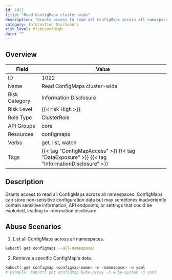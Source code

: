 ```yaml
---
id: 1022
title: "Read ConfigMaps cluster-wide"
description: "Grants access to read all ConfigMaps across all namespaces. ConfigMaps can store non-sensitive configuration data but may sometimes inadvertently contain sensitive information, API endpoints, or settings that could be exploited, leading to information disclosure."
category: Information Disclosure
risk_level: RiskLevelHigh
date: ""
---
```


## Overview

| Field         | Value                                                                                        |
| ------------- | -------------------------------------------------------------------------------------------- |
| ID            | 1022                                                                                         |
| Name          | Read ConfigMaps cluster-wide                                                                 |
| Risk Category | Information Disclosure                                                                       |
| Risk Level    | {{< risk High >}}                                                                            |
| Role Type     | ClusterRole                                                                                  |
| API Groups    | core                                                                                         |
| Resources     | configmaps                                                                                   |
| Verbs         | get, list, watch                                                                             |
| Tags          | {{< tag "ConfigMapAccess" >}} {{< tag "DataExposure" >}} {{< tag "InformationDisclosure" >}} |

## Description

Grants access to read all ConfigMaps across all namespaces. ConfigMaps can store non-sensitive configuration data but may sometimes inadvertently contain sensitive information, API endpoints, or settings that could be exploited, leading to information disclosure.

## Abuse Scenarios

1. List all ConfigMaps across all namespaces.

```bash
kubectl get configmaps --all-namespaces

```

2. Retrieve a specific ConfigMap's data.

```bash
kubectl get configmap <configmap-name> -n <namespace> -o yaml
# Example: kubectl get configmap kube-proxy -n kube-system -o yaml

```
